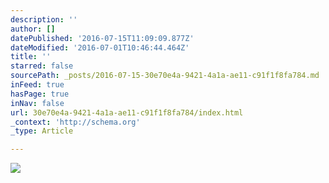```yaml
---
description: ''
author: []
datePublished: '2016-07-15T11:09:09.877Z'
dateModified: '2016-07-01T10:46:44.464Z'
title: ''
starred: false
sourcePath: _posts/2016-07-15-30e70e4a-9421-4a1a-ae11-c91f1f8fa784.md
inFeed: true
hasPage: true
inNav: false
url: 30e70e4a-9421-4a1a-ae11-c91f1f8fa784/index.html
_context: 'http://schema.org'
_type: Article

---
```

![](https://the-grid-user-content.s3-us-west-2.amazonaws.com/7042f628-dd20-4b27-86eb-47b915ffaf32.jpg)
